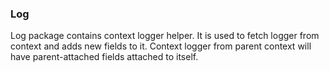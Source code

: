 ### Log
Log package contains context logger helper.
It is used to fetch logger from context and adds new fields to it.
Context logger from parent context will have parent-attached fields attached to itself.
 